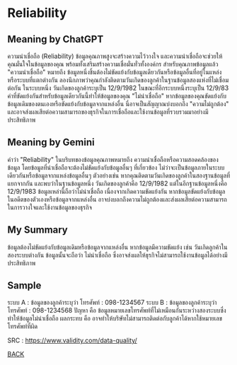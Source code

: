 # Reliability
## Meaning by ChatGPT

ความน่าเชื่อถือ (Reliability)
ข้อมูลคุณภาพสูงจะสร้างความไว้วางใจ และความน่าเชื่อถือจะช่วยให้คุณมั่นใจในข้อมูลของคุณ พร้อมทั้งเสริมสร้างความเชื่อมั่นทั่วทั้งองค์กร สำหรับคุณภาพข้อมูลแล้ว "ความน่าเชื่อถือ" หมายถึง ข้อมูลหนึ่งชิ้นต้องไม่ขัดแย้งกับข้อมูลเดียวกันหรือข้อมูลอื่นที่อยู่ในแหล่งหรือระบบที่แตกต่างกัน
ลองนึกภาพว่าคุณกำลังติดตามวันเกิดของลูกค้าในฐานข้อมูลสองแห่งที่ไม่เชื่อมต่อกัน ในระบบหนึ่ง วันเกิดของลูกค้าระบุเป็น 12/9/1982 ในขณะที่อีกระบบหนึ่งระบุเป็น 12/9/83 ค่าที่ขัดแย้งกันสำหรับข้อมูลเดียวกันนี้ทำให้ข้อมูลของคุณ "ไม่น่าเชื่อถือ"
หากข้อมูลของคุณขัดแย้งกับข้อมูลเดิมของตนเองหรือขัดแย้งกับข้อมูลจากแหล่งอื่น นี่อาจเป็นสัญญาณบ่งบอกถึง "ความไม่ถูกต้อง" และอาจส่งผลเสียต่อความสามารถของธุรกิจในการเชื่อถือและใช้งานข้อมูลที่รวบรวมมาอย่างมีประสิทธิภาพ

## Meaning by Gemini
คำว่า "Reliability" ในบริบทของข้อมูลคุณภาพหมายถึง ความน่าเชื่อถือหรือความสอดคล้องของข้อมูล โดยข้อมูลที่น่าเชื่อถือจะต้องไม่ขัดแย้งกับข้อมูลอื่นๆ ที่เกี่ยวข้อง ไม่ว่าจะเป็นข้อมูลภายในระบบเดียวกันหรือข้อมูลจากแหล่งข้อมูลอื่นๆ
ตัวอย่างเช่น หากคุณติดตามวันเกิดของลูกค้าในสองฐานข้อมูลที่แยกจากกัน และพบว่าในฐานข้อมูลหนึ่ง วันเกิดของลูกค้าคือ 12/9/1982 แต่ในอีกฐานข้อมูลหนึ่งคือ 12/9/1983 ข้อมูลเหล่านี้ถือว่าไม่น่าเชื่อถือ เนื่องจากเกิดความขัดแย้งกัน
หากข้อมูลขัดแย้งกับข้อมูลในอดีตของตัวเองหรือข้อมูลจากแหล่งอื่น อาจบ่งบอกถึงความไม่ถูกต้องและส่งผลเสียต่อความสามารถในการวางใจและใช้งานข้อมูลของธุรกิจ

## My Summary
ข้อมูลต้องไม่ขัดแย้งกับข้อมูลเดิมหรือข้อมูลจากแหล่งอื่น หากข้อมูลมีความขัดแย้ง เช่น วันเกิดลูกค้าในสองระบบต่างกัน ข้อมูลนั้นจะถือว่า ไม่น่าเชื่อถือ ซึ่งอาจส่งผลให้ธุรกิจไม่สามารถใช้งานข้อมูลได้อย่างมีประสิทธิภาพ

## Sample
ระบบ A : ข้อมูลของลูกค้าระบุว่า โทรศัพท์ : 098-1234567
ระบบ B : ข้อมูลของลูกค้าระบุว่า โทรศัพท์ : 098-1234568
ปัญหา คือ ข้อมูลหมายเลขโทรศัพท์ที่ไม่เหมือนกันระหว่างสองระบบซึ่งทำให้ข้อมูลไม่น่าเชื่อถือ
ผลกระทบ คือ อาจทำให้บริษัทไม่สามารถติดต่อกับลูกค้าได้หากใช้หมายเลขโทรศัพท์ที่ผิด

SRC : https://www.validity.com/data-quality/ 

[BACK](README.md)
